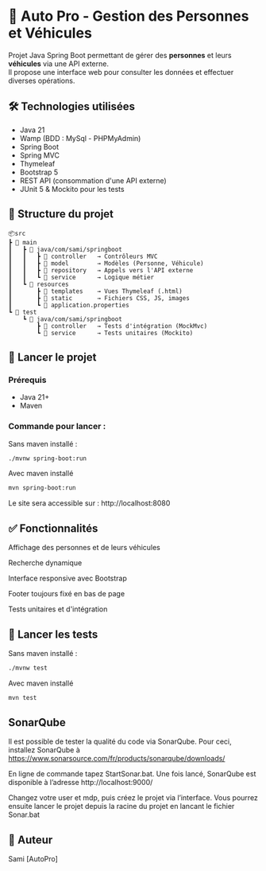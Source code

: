 # 🚗 Auto Pro - Gestion des Personnes et Véhicules

Projet Java Spring Boot permettant de gérer des **personnes** et leurs **véhicules** via une API externe.  
Il propose une interface web pour consulter les données et effectuer diverses opérations.

## 🛠️ Technologies utilisées

- Java 21
- Wamp (BDD : MySql - PHPMyAdmin)
- Spring Boot
- Spring MVC
- Thymeleaf
- Bootstrap 5
- REST API (consommation d'une API externe)
- JUnit 5 & Mockito pour les tests

## 📂 Structure du projet
```
📦src
┣ 📂 main
┃   ┣ 📂 java/com/sami/springboot
┃   ┃   ┣ 📂 controller   → Contrôleurs MVC
┃   ┃   ┣ 📂 model        → Modèles (Personne, Véhicule)
┃   ┃   ┣ 📂 repository   → Appels vers l'API externe
┃   ┃   ┗ 📂 service      → Logique métier
┃   ┗ 📂 resources
┃       ┣ 📂 templates    → Vues Thymeleaf (.html)
┃       ┣ 📂 static       → Fichiers CSS, JS, images
┃       ┗ 📂 application.properties
┗ 📂 test
    ┗ 📂 java/com/sami/springboot
        ┣ 📂 controller   → Tests d'intégration (MockMvc)
        ┗ 📂 service      → Tests unitaires (Mockito)
```

## 🚀 Lancer le projet

### Prérequis
- Java 21+
- Maven

### Commande pour lancer :
Sans maven installé :
```bash
./mvnw spring-boot:run
```
Avec maven installé
```bash
mvn spring-boot:run
```
Le site sera accessible sur : http://localhost:8080

## ✅ Fonctionnalités
Affichage des personnes et de leurs véhicules

Recherche dynamique

Interface responsive avec Bootstrap

Footer toujours fixé en bas de page

Tests unitaires et d'intégration

## 🧪 Lancer les tests
Sans maven installé :
```bash
./mvnw test
```
Avec maven installé
```bash
mvn test
```

## SonarQube 

Il est possible de tester la qualité du code via SonarQube. Pour ceci, installez SonarQube à https://www.sonarsource.com/fr/products/sonarqube/downloads/ 

En ligne de commande tapez StartSonar.bat. Une fois lancé, SonarQube est disponible à l’adresse http://localhost:9000/ 

Changez votre user et mdp, puis créez le projet via l’interface. Vous pourrez ensuite lancer le projet depuis la racine du projet en lancant le fichier Sonar.bat 
## 👤 Auteur
Sami [AutoPro]